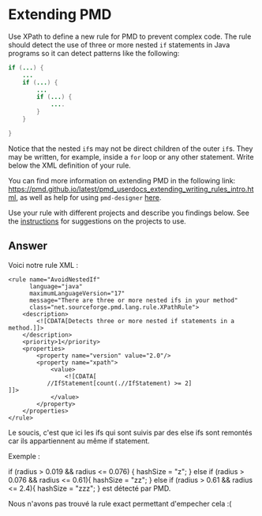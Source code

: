 # Extending PMD

Use XPath to define a new rule for PMD to prevent complex code. The rule should detect the use of three or more nested `if` statements in Java programs so it can detect patterns like the following:

```Java
if (...) {
    ...
    if (...) {
        ...
        if (...) {
            ....
        }
    }

}
```
Notice that the nested `if`s may not be direct children of the outer `if`s. They may be written, for example, inside a `for` loop or any other statement.
Write below the XML definition of your rule.

You can find more information on extending PMD in the following link: https://pmd.github.io/latest/pmd_userdocs_extending_writing_rules_intro.html, as well as help for using `pmd-designer` [here](https://github.com/selabs-ur1/VV-ISTIC-TP2/blob/master/exercises/designer-help.md).

Use your rule with different projects and describe you findings below. See the [instructions](../sujet.md) for suggestions on the projects to use.

## Answer

Voici notre rule XML :

    <rule name="AvoidNestedIf"
          language="java"
          maximumLanguageVersion="17"
          message="There are three or more nested ifs in your method"
          class="net.sourceforge.pmd.lang.rule.XPathRule">
        <description>
            <![CDATA[Detects three or more nested if statements in a method.]]>
        </description>
        <priority>1</priority>
        <properties>
            <property name="version" value="2.0"/>
            <property name="xpath">
                <value>
                    <![CDATA[
               //IfStatement[count(.//IfStatement) >= 2]                ]]>
                </value>
            </property>
        </properties>
    </rule>

Le soucis, c'est que ici les ifs qui sont suivis par des else ifs sont remontés car ils appartiennent au même if statement.

Exemple : 

if (radius > 0.019 && radius <= 0.076) {
            hashSize = "z";
        } else if (radius > 0.076 && radius <= 0.61){
            hashSize = "zz";
        } else if (radius > 0.61 && radius <= 2.4){
            hashSize = "zzz";
        }
est détecté par PMD.

Nous n'avons pas trouvé la rule exact permettant d'empecher cela :(


